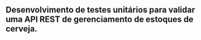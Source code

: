 <h2> Desenvolvimento de testes unitários para validar uma API REST de gerenciamento de estoques de cerveja.</h2>




